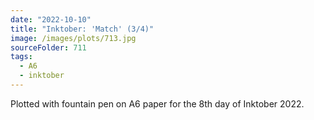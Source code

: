 ```yaml
---
date: "2022-10-10"
title: "Inktober: 'Match' (3/4)"
image: /images/plots/713.jpg
sourceFolder: 711
tags:
  - A6
  - inktober
---
```


Plotted with fountain pen on A6 paper for the 8th day of Inktober 2022.
